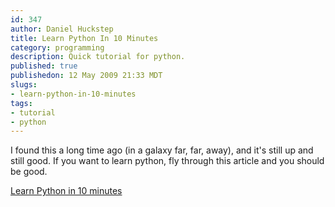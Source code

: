 ```yaml
--- 
id: 347
author: Daniel Huckstep
title: Learn Python In 10 Minutes
category: programming
description: Quick tutorial for python.
published: true
publishedon: 12 May 2009 21:33 MDT
slugs: 
- learn-python-in-10-minutes
tags: 
- tutorial
- python
---
```

I found this a long time ago (in a galaxy far, far, away), and it's
still up and still good. If you want to learn python, fly through this
article and you should be good.

[Learn Python in 10 minutes](http://www.poromenos.org/tutorials/python)
